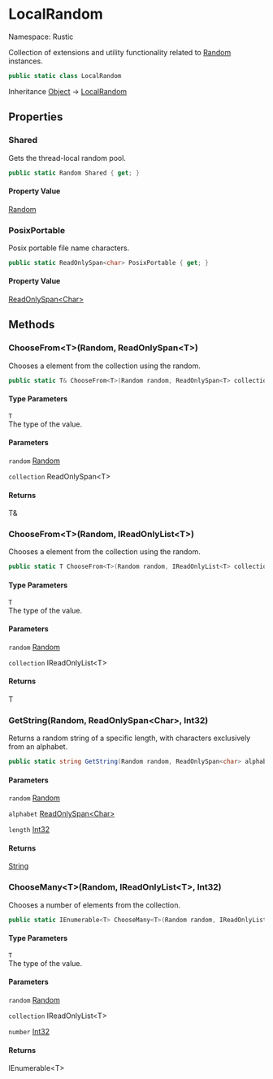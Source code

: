 # LocalRandom

Namespace: Rustic

Collection of extensions and utility functionality related to [Random](https://docs.microsoft.com/en-us/dotnet/api/system.random) instances.

```csharp
public static class LocalRandom
```

Inheritance [Object](https://docs.microsoft.com/en-us/dotnet/api/system.object) → [LocalRandom](./rustic.localrandom.md)

## Properties

### **Shared**

Gets the thread-local random pool.

```csharp
public static Random Shared { get; }
```

#### Property Value

[Random](https://docs.microsoft.com/en-us/dotnet/api/system.random)<br>

### **PosixPortable**

Posix portable file name characters.

```csharp
public static ReadOnlySpan<char> PosixPortable { get; }
```

#### Property Value

[ReadOnlySpan&lt;Char&gt;](https://docs.microsoft.com/en-us/dotnet/api/system.readonlyspan-1)<br>

## Methods

### **ChooseFrom&lt;T&gt;(Random, ReadOnlySpan&lt;T&gt;)**

Chooses a element from the collection using the random.

```csharp
public static T& ChooseFrom<T>(Random random, ReadOnlySpan<T> collection)
```

#### Type Parameters

`T`<br>
The type of the value.

#### Parameters

`random` [Random](https://docs.microsoft.com/en-us/dotnet/api/system.random)<br>

`collection` ReadOnlySpan&lt;T&gt;<br>

#### Returns

T&<br>

### **ChooseFrom&lt;T&gt;(Random, IReadOnlyList&lt;T&gt;)**

Chooses a element from the collection using the random.

```csharp
public static T ChooseFrom<T>(Random random, IReadOnlyList<T> collection)
```

#### Type Parameters

`T`<br>
The type of the value.

#### Parameters

`random` [Random](https://docs.microsoft.com/en-us/dotnet/api/system.random)<br>

`collection` IReadOnlyList&lt;T&gt;<br>

#### Returns

T<br>

### **GetString(Random, ReadOnlySpan&lt;Char&gt;, Int32)**

Returns a random string of a specific length, with characters exclusively from an alphabet.

```csharp
public static string GetString(Random random, ReadOnlySpan<char> alphabet, int length)
```

#### Parameters

`random` [Random](https://docs.microsoft.com/en-us/dotnet/api/system.random)<br>

`alphabet` [ReadOnlySpan&lt;Char&gt;](https://docs.microsoft.com/en-us/dotnet/api/system.readonlyspan-1)<br>

`length` [Int32](https://docs.microsoft.com/en-us/dotnet/api/system.int32)<br>

#### Returns

[String](https://docs.microsoft.com/en-us/dotnet/api/system.string)<br>

### **ChooseMany&lt;T&gt;(Random, IReadOnlyList&lt;T&gt;, Int32)**

Chooses a number of elements from the collection.

```csharp
public static IEnumerable<T> ChooseMany<T>(Random random, IReadOnlyList<T> collection, int number)
```

#### Type Parameters

`T`<br>
The type of the value.

#### Parameters

`random` [Random](https://docs.microsoft.com/en-us/dotnet/api/system.random)<br>

`collection` IReadOnlyList&lt;T&gt;<br>

`number` [Int32](https://docs.microsoft.com/en-us/dotnet/api/system.int32)<br>

#### Returns

IEnumerable&lt;T&gt;<br>
